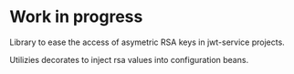 # Work in progress
Library to ease the access of asymetric RSA keys in jwt-service projects.

Utilizies decorates to inject rsa values into configuration beans.